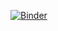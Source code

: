 [![Binder](https://mybinder.org/badge_logo.svg)](https://mybinder.org/v2/gh/datacite/notebooks/master?filepath=pid-graph%2Fr-organization-publications%2Fr-organization-publications.ipynb)
